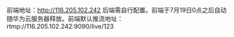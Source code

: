 前端地址：http://116.205.102.242        后端需自行配置。前端于7月19日0点之后自动随华为云服务器释放。前端默认推流地址：rtmp://116.205.102.242:9090/live/123
